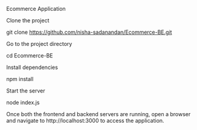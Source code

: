 Ecommerce Application

Clone the project

git clone https://github.com/nisha-sadanandan/Ecommerce-BE.git

Go to the project directory

cd Ecommerce-BE

Install dependencies

npm install

Start the server

node index.js

Once both the frontend and backend servers are running, open a browser and navigate to http://localhost:3000 to access the application.



